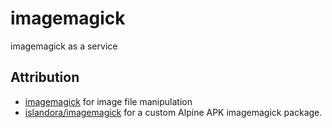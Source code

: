 # imagemagick

imagemagick as a service

## Attribution

- [imagemagick](https://github.com/ImageMagick/ImageMagick) for image file manipulation
- [islandora/imagemagick](https://github.com/Islandora-Devops/isle-imagemagick/) for a custom Alpine APK imagemagick package.
